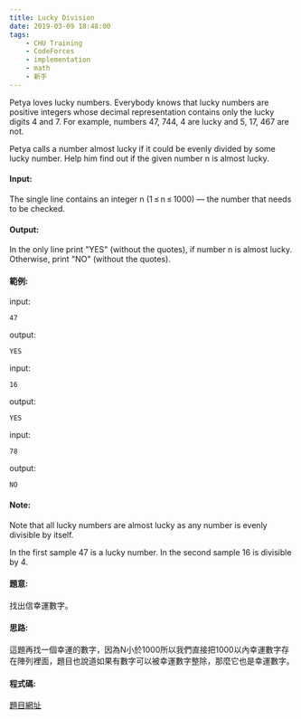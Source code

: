 ```yaml
---
title: Lucky Division
date: 2019-03-09 18:48:00
tags:
    - CHU Training
    - CodeForces
    - implementation
    - math
    - 新手
---
```

Petya loves lucky numbers. Everybody knows that lucky numbers are positive integers whose decimal representation contains only the lucky digits 4 and 7. For example, numbers 47, 744, 4 are lucky and 5, 17, 467 are not.

Petya calls a number almost lucky if it could be evenly divided by some lucky number. Help him find out if the given number n is almost lucky.
<!-- more -->
#### Input:
The single line contains an integer n (1 ≤ n ≤ 1000) — the number that needs to be checked.

#### Output:
In the only line print "YES" (without the quotes), if number n is almost lucky. Otherwise, print "NO" (without the quotes).

#### 範例:
input:
```
47
```
output:
```
YES
```
input:
```
16
```
output:
```
YES
```
input:
```
78
```
output:
```
NO
```
#### Note:
Note that all lucky numbers are almost lucky as any number is evenly divisible by itself.

In the first sample 47 is a lucky number. In the second sample 16 is divisible by 4.

#### 題意:
找出信幸運數字。

#### 思路:
這題再找一個幸運的數字，因為N小於1000所以我們直接把1000以內幸運數字存在陣列裡面，題目也說道如果有數字可以被幸運數字整除，那麼它也是幸運數字。

#### 程式碼:
<script src="https://gist.github.com/Daviswww/79c825a14fee509b9061b7d4fae97c74.js"></script>


[題目網址](https://codeforces.com/problemset/problem/122/A)